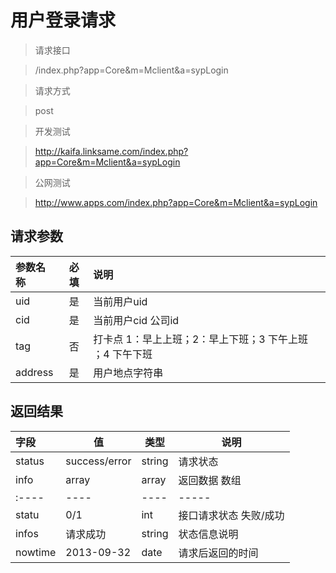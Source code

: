 # 用户登录请求

> 请求接口 

> /index.php?app=Core&m=Mclient&a=sypLogin

> 请求方式 

> post

> 开发测试 

> http://kaifa.linksame.com/index.php?app=Core&m=Mclient&a=sypLogin

> 公网测试  

> http://www.apps.com/index.php?app=Core&m=Mclient&a=sypLogin

## 请求参数

| 参数名称      |    必填 | 说明  |
| :-------- | :--------:| :-- |
| uid | 是 |   当前用户uid   |
| cid | 是 |   当前用户cid  公司id  |
| tag | 否 |   打卡点 1：早上上班；2：早上下班；3 下午上班 ；4 下午下班  |
| address | 是 |   用户地点字符串   |




## 返回结果
|字段 |  值| 类型 | 说明|
|:----|----|----|-----|
|status| success/error | string| 请求状态 |
|info|array | array | 返回数据 数组|
|:----|----|----|-----|
|statu|0/1|int|接口请求状态 失败/成功|
|infos|请求成功|string|状态信息说明|
|nowtime|2013-09-32|date|请求后返回的时间|


